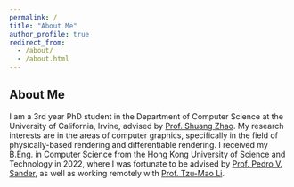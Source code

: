 ```yaml
---
permalink: /
title: "About Me"
author_profile: true
redirect_from: 
  - /about/
  - /about.html
---
```


## About Me
I am a 3rd year PhD student in the Department of Computer Science at the University of California, Irvine, advised by [Prof. Shuang Zhao](https://www.shuangz.com/). My research interests are in the areas of computer graphics, specifically in the field of physically-based rendering and differentiable rendering. I received my B.Eng. in Computer Science from the Hong Kong University of Science and Technology in 2022, where I was fortunate to be advised by [Prof. Pedro V. Sander](https://www.cse.ust.hk/~psander/), as well as working remotely with [Prof. Tzu-Mao Li](https://cseweb.ucsd.edu/~tzli/).


